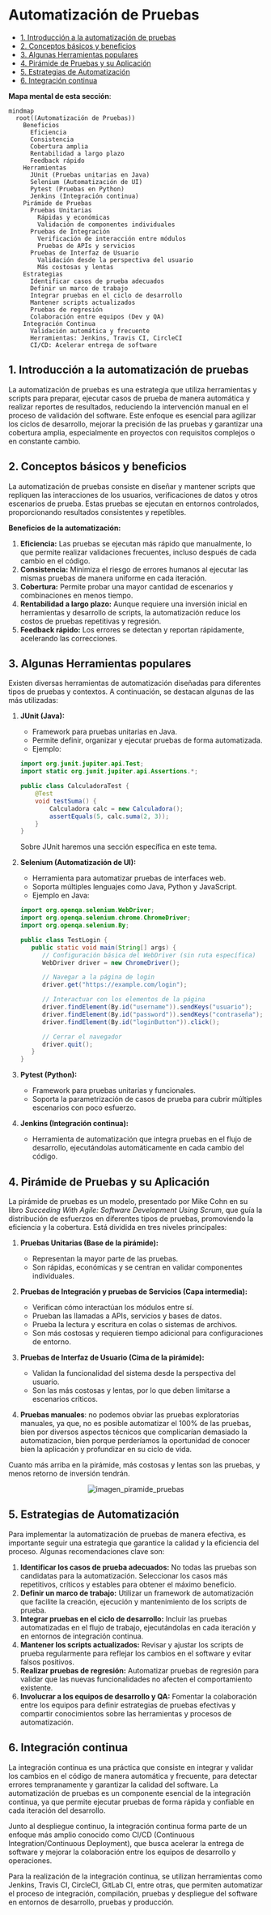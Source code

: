 # Automatización de Pruebas

- [1. Introducción a la automatización de pruebas](#1-introducción-a-la-automatización-de-pruebas)
- [2. Conceptos básicos y beneficios](#2-conceptos-básicos-y-beneficios)
- [3. Algunas Herramientas populares](#3-algunas-herramientas-populares)
- [4. Pirámide de Pruebas y su Aplicación](#4-pirámide-de-pruebas-y-su-aplicación)
- [5. Estrategias de Automatización](#5-estrategias-de-automatización)
- [6. Integración continua](#6-integración-continua)

**Mapa mental de esta sección**:

```mermaid
mindmap
  root((Automatización de Pruebas))
    Beneficios
      Eficiencia
      Consistencia
      Cobertura amplia
      Rentabilidad a largo plazo
      Feedback rápido
    Herramientas
      JUnit (Pruebas unitarias en Java)
      Selenium (Automatización de UI)
      Pytest (Pruebas en Python)
      Jenkins (Integración continua)
    Pirámide de Pruebas
      Pruebas Unitarias
        Rápidas y económicas
        Validación de componentes individuales
      Pruebas de Integración
        Verificación de interacción entre módulos
        Pruebas de APIs y servicios
      Pruebas de Interfaz de Usuario
        Validación desde la perspectiva del usuario
        Más costosas y lentas
    Estrategias
      Identificar casos de prueba adecuados
      Definir un marco de trabajo
      Integrar pruebas en el ciclo de desarrollo
      Mantener scripts actualizados
      Pruebas de regresión
      Colaboración entre equipos (Dev y QA)
    Integración Continua
      Validación automática y frecuente
      Herramientas: Jenkins, Travis CI, CircleCI
      CI/CD: Acelerar entrega de software
```

## 1. Introducción a la automatización de pruebas

La automatización de pruebas es una estrategia que utiliza herramientas y scripts para preparar, ejecutar casos de prueba de manera automática y realizar reportes de resultados, reduciendo la intervención manual en el proceso de validación del software. Este enfoque es esencial para agilizar los ciclos de desarrollo, mejorar la precisión de las pruebas y garantizar una cobertura amplia, especialmente en proyectos con requisitos complejos o en constante cambio.  

## 2. Conceptos básicos y beneficios

La automatización de pruebas consiste en diseñar y mantener scripts que repliquen las interacciones de los usuarios, verificaciones de datos y otros escenarios de prueba. Estas pruebas se ejecutan en entornos controlados, proporcionando resultados consistentes y repetibles.  

**Beneficios de la automatización:**  

1. **Eficiencia:** Las pruebas se ejecutan más rápido que manualmente, lo que permite realizar validaciones frecuentes, incluso después de cada cambio en el código.  
2. **Consistencia:** Minimiza el riesgo de errores humanos al ejecutar las mismas pruebas de manera uniforme en cada iteración.  
3. **Cobertura:** Permite probar una mayor cantidad de escenarios y combinaciones en menos tiempo.  
4. **Rentabilidad a largo plazo:** Aunque requiere una inversión inicial en herramientas y desarrollo de scripts, la automatización reduce los costos de pruebas repetitivas y regresión.  
5. **Feedback rápido:** Los errores se detectan y reportan rápidamente, acelerando las correcciones.  

## 3. Algunas Herramientas populares

Existen diversas herramientas de automatización diseñadas para diferentes tipos de pruebas y contextos. A continuación, se destacan algunas de las más utilizadas:  

1. **JUnit (Java):**  
   - Framework para pruebas unitarias en Java.  
   - Permite definir, organizar y ejecutar pruebas de forma automatizada.  
   - Ejemplo:  

   ```java
   import org.junit.jupiter.api.Test;
   import static org.junit.jupiter.api.Assertions.*;

   public class CalculadoraTest {
       @Test
       void testSuma() {
           Calculadora calc = new Calculadora();
           assertEquals(5, calc.suma(2, 3));
       }
   }
   ```  

   Sobre JUnit haremos una sección específica en este tema.

2. **Selenium (Automatización de UI):**  
   - Herramienta para automatizar pruebas de interfaces web.  
   - Soporta múltiples lenguajes como Java, Python y JavaScript.  
   - Ejemplo en Java:

   ```java
   import org.openqa.selenium.WebDriver;
   import org.openqa.selenium.chrome.ChromeDriver;
   import org.openqa.selenium.By;

   public class TestLogin {
      public static void main(String[] args) {
         // Configuración básica del WebDriver (sin ruta específica)
         WebDriver driver = new ChromeDriver();

         // Navegar a la página de login
         driver.get("https://example.com/login");

         // Interactuar con los elementos de la página
         driver.findElement(By.id("username")).sendKeys("usuario");
         driver.findElement(By.id("password")).sendKeys("contraseña");
         driver.findElement(By.id("loginButton")).click();

         // Cerrar el navegador
         driver.quit();
      }
   }
   ```  

3. **Pytest (Python):**  
   - Framework para pruebas unitarias y funcionales.  
   - Soporta la parametrización de casos de prueba para cubrir múltiples escenarios con poco esfuerzo.  

4. **Jenkins (Integración continua):**  
   - Herramienta de automatización que integra pruebas en el flujo de desarrollo, ejecutándolas automáticamente en cada cambio del código.  

## 4. Pirámide de Pruebas y su Aplicación

La pirámide de pruebas es un modelo, presentado por Mike Cohn en su libro *Succeding With Agile: Software Development Using Scrum*, que guía la distribución de esfuerzos en diferentes tipos de pruebas, promoviendo la eficiencia y la cobertura. Está dividida en tres niveles principales:  

1. **Pruebas Unitarias (Base de la pirámide):**  
   - Representan la mayor parte de las pruebas.  
   - Son rápidas, económicas y se centran en validar componentes individuales.  

2. **Pruebas de Integración y pruebas de Servicios (Capa intermedia):**  
   - Verifican cómo interactúan los módulos entre sí.
   - Prueban las llamadas a APIs, servicios y bases de datos.
   - Prueba la lectura y escritura en colas o sistemas de archivos.
   - Son más costosas y requieren tiempo adicional para configuraciones de entorno.  

3. **Pruebas de Interfaz de Usuario (Cima de la pirámide):**  
   - Validan la funcionalidad del sistema desde la perspectiva del usuario.  
   - Son las más costosas y lentas, por lo que deben limitarse a escenarios críticos.

4. **Pruebas manuales**: no podemos obviar las pruebas exploratorias manuales, ya que, no es posible automatizar el 100% de las pruebas, bien  por diversos aspectos técnicos que complicarían demasiado la automatizacion, bien porque perderíamos la oportunidad de conocer bien la aplicación y profundizar en su ciclo de vida.

Cuanto más arriba en la pirámide, más costosas y lentas son las pruebas, y menos retorno de inversión tendrán.

<div style="text-align:center">

![imagen_piramide_pruebas](../resources/ud05_3_piramide_tests.svg)

</div>

## 5. Estrategias de Automatización

Para implementar la automatización de pruebas de manera efectiva, es importante seguir una estrategia que garantice la calidad y la eficiencia del proceso. Algunas recomendaciones clave son:

1. **Identificar los casos de prueba adecuados:** No todas las pruebas son candidatas para la automatización. Seleccionar los casos más repetitivos, críticos y estables para obtener el máximo beneficio.
2. **Definir un marco de trabajo:** Utilizar un framework de automatización que facilite la creación, ejecución y mantenimiento de los scripts de prueba.
3. **Integrar pruebas en el ciclo de desarrollo:** Incluir las pruebas automatizadas en el flujo de trabajo, ejecutándolas en cada iteración y en entornos de integración continua.
4. **Mantener los scripts actualizados:** Revisar y ajustar los scripts de prueba regularmente para reflejar los cambios en el software y evitar falsos positivos.
5. **Realizar pruebas de regresión:** Automatizar pruebas de regresión para validar que las nuevas funcionalidades no afecten el comportamiento existente.  
6. **Involucrar a los equipos de desarrollo y QA:** Fomentar la colaboración entre los equipos para definir estrategias de pruebas efectivas y compartir conocimientos sobre las herramientas y procesos de automatización.

## 6. Integración continua

La integración continua es una práctica que consiste en integrar y validar los cambios en el código de manera automática y frecuente, para detectar errores tempranamente y garantizar la calidad del software. La automatización de pruebas es un componente esencial de la integración continua, ya que permite ejecutar pruebas de forma rápida y confiable en cada iteración del desarrollo.

Junto al despliegue continuo, la integración continua forma parte de un enfoque más amplio conocido como CI/CD (Continuous Integration/Continuous Deployment), que busca acelerar la entrega de software y mejorar la colaboración entre los equipos de desarrollo y operaciones.

Para la realización de la integración continua, se utilizan herramientas como Jenkins, Travis CI, CircleCI, GitLab CI, entre otras, que permiten automatizar el proceso de integración, compilación, pruebas y despliegue del software en entornos de desarrollo, pruebas y producción.
